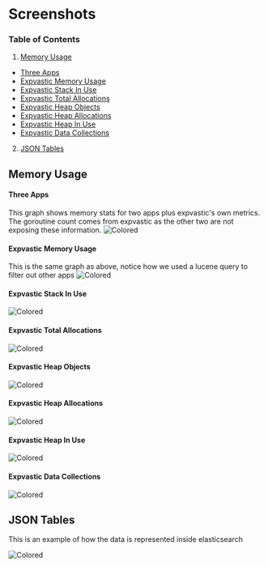 # Screenshots

### Table of Contents

1. [Memory Usage](#memory-usage)
  * [Three Apps](#three-apps)
  * [Expvastic Memory Usage](#expvastic-memory-usage)
  * [Expvastic Stack In Use](#expvastic-stack-in-use)
  * [Expvastic Total Allocations](#expvastic-total-allocations)
  * [Expvastic Heap Objects](#expvastic-heap-objects)
  * [Expvastic Heap Allocations](#expvastic-heap-allocations)
  * [Expvastic Heap In Use](#expvastic-heap-in-use)
  * [Expvastic Data Collections](#expvastic-data-collections)
2. [JSON Tables](#json-tables)

## Memory Usage

#### Three Apps
This graph shows memory stats for two apps plus expvastic's own metrics. The goroutine count comes from expvastic as the other two are not exposing these information.
![Colored](http://i.imgur.com/gTPOCsD.png)

#### Expvastic Memory Usage
This is the same graph as above, notice how we used a lucene query to filter out other apps
![Colored](http://i.imgur.com/6U2hxlp.png)

#### Expvastic Stack In Use
![Colored](http://i.imgur.com/F28MWZY.png)

#### Expvastic Total Allocations
![Colored](http://i.imgur.com/Tig1k8t.png)

#### Expvastic Heap Objects
![Colored](http://i.imgur.com/s8p9br0.png)

#### Expvastic Heap Allocations
![Colored](http://i.imgur.com/U6XEqah.png)

#### Expvastic Heap In Use
![Colored](http://i.imgur.com/I1yY3kN.png)

#### Expvastic Data Collections

![Colored](http://i.imgur.com/XcjlwlB.png)

## JSON Tables

This is an example of how the data is represented inside elasticsearch

![Colored](http://i.imgur.com/waal9cu.png)


